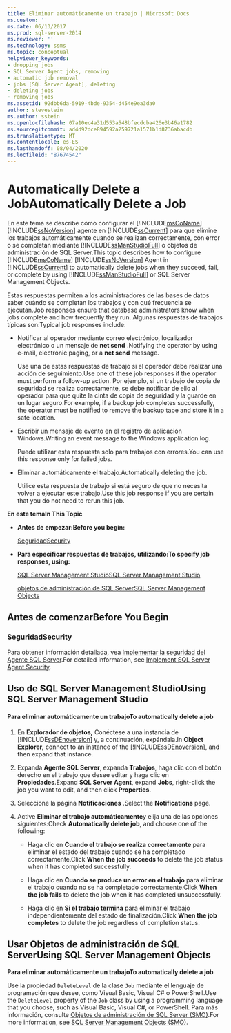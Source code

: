 ```yaml
---
title: Eliminar automáticamente un trabajo | Microsoft Docs
ms.custom: ''
ms.date: 06/13/2017
ms.prod: sql-server-2014
ms.reviewer: ''
ms.technology: ssms
ms.topic: conceptual
helpviewer_keywords:
- dropping jobs
- SQL Server Agent jobs, removing
- automatic job removal
- jobs [SQL Server Agent], deleting
- deleting jobs
- removing jobs
ms.assetid: 92dbb6da-5919-4bde-9354-d454e9ea3da0
author: stevestein
ms.author: sstein
ms.openlocfilehash: 07a10ec4a31d553a548bfecdcba426e3b46a1782
ms.sourcegitcommit: ad4d92dce894592a259721a1571b1d8736abacdb
ms.translationtype: MT
ms.contentlocale: es-ES
ms.lasthandoff: 08/04/2020
ms.locfileid: "87674542"
---
```

# <a name="automatically-delete-a-job"></a><span data-ttu-id="8e020-102">Automatically Delete a Job</span><span class="sxs-lookup"><span data-stu-id="8e020-102">Automatically Delete a Job</span></span>
  <span data-ttu-id="8e020-103">En este tema se describe cómo configurar el [!INCLUDE[msCoName](../../includes/msconame-md.md)] [!INCLUDE[ssNoVersion](../../includes/ssnoversion-md.md)] agente en [!INCLUDE[ssCurrent](../../includes/sscurrent-md.md)] para que elimine los trabajos automáticamente cuando se realizan correctamente, con error o se completan mediante [!INCLUDE[ssManStudioFull](../../includes/ssmanstudiofull-md.md)] o objetos de administración de SQL Server.</span><span class="sxs-lookup"><span data-stu-id="8e020-103">This topic describes how to configure [!INCLUDE[msCoName](../../includes/msconame-md.md)] [!INCLUDE[ssNoVersion](../../includes/ssnoversion-md.md)] Agent in [!INCLUDE[ssCurrent](../../includes/sscurrent-md.md)] to automatically delete jobs when they succeed, fail, or complete by using [!INCLUDE[ssManStudioFull](../../includes/ssmanstudiofull-md.md)] or SQL Server Management Objects.</span></span>  
  
 <span data-ttu-id="8e020-104">Estas respuestas permiten a los administradores de las bases de datos saber cuándo se completan los trabajos y con qué frecuencia se ejecutan.</span><span class="sxs-lookup"><span data-stu-id="8e020-104">Job responses ensure that database administrators know when jobs complete and how frequently they run.</span></span> <span data-ttu-id="8e020-105">Algunas respuestas de trabajos típicas son:</span><span class="sxs-lookup"><span data-stu-id="8e020-105">Typical job responses include:</span></span>  
  
-   <span data-ttu-id="8e020-106">Notificar al operador mediante correo electrónico, localizador electrónico o un mensaje de **net send** .</span><span class="sxs-lookup"><span data-stu-id="8e020-106">Notifying the operator by using e-mail, electronic paging, or a **net send** message.</span></span>  
  
     <span data-ttu-id="8e020-107">Use una de estas respuestas de trabajo si el operador debe realizar una acción de seguimiento.</span><span class="sxs-lookup"><span data-stu-id="8e020-107">Use one of these job responses if the operator must perform a follow-up action.</span></span> <span data-ttu-id="8e020-108">Por ejemplo, si un trabajo de copia de seguridad se realiza correctamente, se debe notificar de ello al operador para que quite la cinta de copia de seguridad y la guarde en un lugar seguro.</span><span class="sxs-lookup"><span data-stu-id="8e020-108">For example, if a backup job completes successfully, the operator must be notified to remove the backup tape and store it in a safe location.</span></span>  
  
-   <span data-ttu-id="8e020-109">Escribir un mensaje de evento en el registro de aplicación Windows.</span><span class="sxs-lookup"><span data-stu-id="8e020-109">Writing an event message to the Windows application log.</span></span>  
  
     <span data-ttu-id="8e020-110">Puede utilizar esta respuesta solo para trabajos con errores.</span><span class="sxs-lookup"><span data-stu-id="8e020-110">You can use this response only for failed jobs.</span></span>  
  
-   <span data-ttu-id="8e020-111">Eliminar automáticamente el trabajo.</span><span class="sxs-lookup"><span data-stu-id="8e020-111">Automatically deleting the job.</span></span>  
  
     <span data-ttu-id="8e020-112">Utilice esta respuesta de trabajo si está seguro de que no necesita volver a ejecutar este trabajo.</span><span class="sxs-lookup"><span data-stu-id="8e020-112">Use this job response if you are certain that you do not need to rerun this job.</span></span>  
  
 <span data-ttu-id="8e020-113">**En este tema**</span><span class="sxs-lookup"><span data-stu-id="8e020-113">**In This Topic**</span></span>  
  
-   <span data-ttu-id="8e020-114">**Antes de empezar:**</span><span class="sxs-lookup"><span data-stu-id="8e020-114">**Before you begin:**</span></span>  
  
     [<span data-ttu-id="8e020-115">Seguridad</span><span class="sxs-lookup"><span data-stu-id="8e020-115">Security</span></span>](#Security)  
  
-   <span data-ttu-id="8e020-116">**Para especificar respuestas de trabajos, utilizando:**</span><span class="sxs-lookup"><span data-stu-id="8e020-116">**To specify job responses, using:**</span></span>  
  
     [<span data-ttu-id="8e020-117">SQL Server Management Studio</span><span class="sxs-lookup"><span data-stu-id="8e020-117">SQL Server Management Studio</span></span>](#SSMS)  
  
     [<span data-ttu-id="8e020-118">objetos de administración de SQL Server</span><span class="sxs-lookup"><span data-stu-id="8e020-118">SQL Server Management Objects</span></span>](#SMO)  
  
##  <a name="before-you-begin"></a><a name="BeforeYouBegin"></a> <span data-ttu-id="8e020-119">Antes de comenzar</span><span class="sxs-lookup"><span data-stu-id="8e020-119">Before You Begin</span></span>  
  
###  <a name="security"></a><a name="Security"></a> <span data-ttu-id="8e020-120">Seguridad</span><span class="sxs-lookup"><span data-stu-id="8e020-120">Security</span></span>  
 <span data-ttu-id="8e020-121">Para obtener información detallada, vea [Implementar la seguridad del Agente SQL Server](implement-sql-server-agent-security.md).</span><span class="sxs-lookup"><span data-stu-id="8e020-121">For detailed information, see [Implement SQL Server Agent Security](implement-sql-server-agent-security.md).</span></span>  
  
##  <a name="using-sql-server-management-studio"></a><a name="SSMS"></a> <span data-ttu-id="8e020-122">Uso de SQL Server Management Studio</span><span class="sxs-lookup"><span data-stu-id="8e020-122">Using SQL Server Management Studio</span></span>  
  
#### <a name="to-automatically-delete-a-job"></a><span data-ttu-id="8e020-123">Para eliminar automáticamente un trabajo</span><span class="sxs-lookup"><span data-stu-id="8e020-123">To automatically delete a job</span></span>  
  
1.  <span data-ttu-id="8e020-124">En **Explorador de objetos,** Conéctese a una instancia de [!INCLUDE[ssDEnoversion](../../includes/ssdenoversion-md.md)] y, a continuación, expándala.</span><span class="sxs-lookup"><span data-stu-id="8e020-124">In **Object Explorer,** connect to an instance of the [!INCLUDE[ssDEnoversion](../../includes/ssdenoversion-md.md)], and then expand that instance.</span></span>  
  
2.  <span data-ttu-id="8e020-125">Expanda **Agente SQL Server**, expanda **Trabajos**, haga clic con el botón derecho en el trabajo que desee editar y haga clic en **Propiedades**.</span><span class="sxs-lookup"><span data-stu-id="8e020-125">Expand **SQL Server Agent**, expand **Jobs**, right-click the job you want to edit, and then click **Properties**.</span></span>  
  
3.  <span data-ttu-id="8e020-126">Seleccione la página **Notificaciones** .</span><span class="sxs-lookup"><span data-stu-id="8e020-126">Select the **Notifications** page.</span></span>  
  
4.  <span data-ttu-id="8e020-127">Active **Eliminar el trabajo automáticamente**y elija una de las opciones siguientes:</span><span class="sxs-lookup"><span data-stu-id="8e020-127">Check **Automatically delete job**, and choose one of the following:</span></span>  
  
    -   <span data-ttu-id="8e020-128">Haga clic en **Cuando el trabajo se realiza correctamente** para eliminar el estado del trabajo cuando se ha completado correctamente.</span><span class="sxs-lookup"><span data-stu-id="8e020-128">Click **When the job succeeds** to delete the job status when it has completed successfully.</span></span>  
  
    -   <span data-ttu-id="8e020-129">Haga clic en **Cuando se produce un error en el trabajo** para eliminar el trabajo cuando no se ha completado correctamente.</span><span class="sxs-lookup"><span data-stu-id="8e020-129">Click **When the job fails** to delete the job when it has completed unsuccessfully.</span></span>  
  
    -   <span data-ttu-id="8e020-130">Haga clic en **Si el trabajo termina** para eliminar el trabajo independientemente del estado de finalización.</span><span class="sxs-lookup"><span data-stu-id="8e020-130">Click **When the job completes** to delete the job regardless of completion status.</span></span>  
  
##  <a name="using-sql-server-management-objects"></a><a name="SMO"></a><span data-ttu-id="8e020-131">Usar Objetos de administración de SQL Server</span><span class="sxs-lookup"><span data-stu-id="8e020-131">Using SQL Server Management Objects</span></span>  
 <span data-ttu-id="8e020-132">**Para eliminar automáticamente un trabajo**</span><span class="sxs-lookup"><span data-stu-id="8e020-132">**To automatically delete a job**</span></span>  
  
 <span data-ttu-id="8e020-133">Use la propiedad `DeleteLevel` de la clase `Job` mediante el lenguaje de programación que desee, como Visual Basic, Visual C# o PowerShell.</span><span class="sxs-lookup"><span data-stu-id="8e020-133">Use the `DeleteLevel` property of the `Job` class by using a programming language that you choose, such as Visual Basic, Visual C#, or PowerShell.</span></span> <span data-ttu-id="8e020-134">Para más información, consulte [Objetos de administración de SQL Server (SMO)](https://msdn.microsoft.com/library/ms162169.aspx).</span><span class="sxs-lookup"><span data-stu-id="8e020-134">For more information, see [SQL Server Management Objects (SMO)](https://msdn.microsoft.com/library/ms162169.aspx).</span></span>  
  
  
